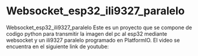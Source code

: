 # Websocket_esp32_ili9327_paralelo
Websocket_esp32_ili9327_paralelo
Este es un proyecto que se compone de codigo python para transmitir la imagen del pc al esp32 mediante websocket y un ili9327 paralelo programado en PlatformIO.
El video se encuentra en el siguiente link de youtube:

